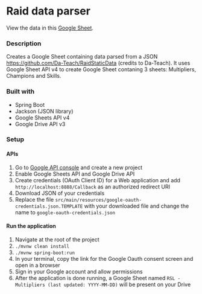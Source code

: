 # Raid data parser

View the data in this [Google Sheet](https://docs.google.com/spreadsheets/d/1V2CvJWzpBZFiRGgs92B0FW-HnsMukyIr3_IJfLtmMGo/edit#gid=1759257290 "RSL - Multipliers").


### Description
Creates a Google Sheet containing data parsed from a JSON https://github.com/Da-Teach/RaidStaticData (credits to Da-Teach). It uses Google Sheet API v4 to create Google Sheet contaning 3 sheets: Multipliers, Champions and Skills.

### Built with
* Spring Boot
* Jackson (JSON library)
* Google Sheets API v4
* Google Drive API v3

### Setup
#### APIs
1. Go to [Google API console](https://console.developers.google.com/) and create a new project
2. Enable Google Sheets API and Google Drive API
3. Create credentials (OAuth Client ID) for a Web application and add `http://localhost:8888/Callback` as an authorized redirect URI
4. Download JSON of your credentials
5. Replace the file `src/main/resources/google-oauth-credentials.json.TEMPLATE` with your downloaded file and change the name to `google-oauth-credentials.json`

#### Run the application
1. Navigate at the root of the project
2. `./mvnw clean install`
3. `./mvnw spring-boot:run`
4. In your terminal, copy the link for the Google Oauth consent screen and open in a browser
5. Sign in your Google account and allow permissions
6. After the application is done running, a Google Sheet named `RSL - Multipliers (last updated: YYYY-MM-DD)` will be present on your Drive
